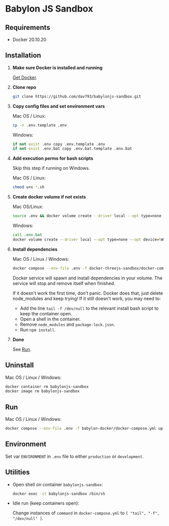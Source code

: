 # Babylon JS Sandbox

## Requirements
* Docker 20.10.20

## Installation

1. **Make sure Docker is installed and running**

    [Get Docker](https://docs.docker.com/get-docker/).

2. **Clone repo**

    ```bash
    git clone https://github.com/dav793/babylonjs-sandbox.git
    ``` 

3. **Copy config files and set environment vars**

    Mac OS / Linux:
    ```bash
    cp -n .env.template .env
    ```

    Windows:
    ```cmd
    if not exist .env copy .env.template .env
    if not exist .env.bat copy .env.bat.template .env.bat
    ```

4. **Add execution perms for bash scripts**

    Skip this step if running on Windows.

    Mac OS / Linux:
    ```bash
    chmod u+x *.sh
    ```

5. **Create docker volume if not exists**

    Mac OS/Linux:
    ```bash
    source .env && docker volume create --driver local --opt type=none --opt device=${WORKING_DIR} --opt o=bind ${VOLUME_NAME}
    ```

    Windows:
    ```cmd
    call .env.bat
    docker volume create --driver local --opt type=none --opt device=%WORKING_DIR% --opt o=bind %VOLUME_NAME%
    ```

6. **Install dependencies**

    Mac OS / Linux / Windows:
    ```bash
    docker compose --env-file .env -f docker-threejs-sandbox/docker-compose.install.yml up
    ```

    Docker service will spawn and install dependencies in your volume. The service will stop and remove itself when finished. 

    If it doesn't work the first time, don't panic. Docker does that, just delete node_modules and keep trying!
    If it still doesn't work, you may need to:
    * Add the line `tail -f /dev/null` to the relevant install bash script to keep the container open.
    * Open a shell in the container.
    * Remove `node_modules` and `package-lock.json`.
    * Run `npm install`.

7. **Done** 

    See [Run](#run).

## Uninstall

Mac OS / Linux / Windows:
```bash
docker container rm babylonjs-sandbox
docker image rm babylonjs-sandbox
```

## Run

Mac OS / Linux / Windows:
```bash
docker compose --env-file .env -f babylon-docker/docker-compose.yml up
```

## Environment

Set var `ENVIRONMENT` in `.env` file to either `production` or `development`.

## Utilities

* Open shell on container `babylonjs-sandbox`:

    ```bash
    docker exec -it babylonjs-sandbox /bin/sh
    ```

* Idle run (keep containers open):

    Change instances of `command` in `docker-compose.yml` to `[ "tail", "-f", "/dev/null" ]`.